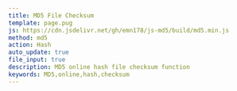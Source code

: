 ```yaml
---
title: MD5 File Checksum
template: page.pug
js: https://cdn.jsdelivr.net/gh/emn178/js-md5/build/md5.min.js
method: md5
action: Hash
auto_update: true
file_input: true
description: MD5 online hash file checksum function
keywords: MD5,online,hash,checksum
---
```


